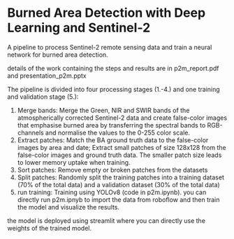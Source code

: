 # Burned Area Detection with Deep Learning and Sentinel-2
A pipeline to process Sentinel-2 remote sensing data and train a neural network for burned area detection.


details of the work containing the steps and results are in p2m_report.pdf and presentation_p2m.pptx


The pipeline is divided into four processing stages (1.-4.) and one training and validation stage (5.):
1. Merge bands: Merge the Green, NIR and SWIR bands of the atmospherically corrected Sentinel-2 data and create false-color images that emphasise burned area by transferring the spectral bands to RGB-channels and normalise the values to the 0-255 color scale.
2. Extract patches: Match the BA ground truth data to the false-color images by area and date; Extract small patches of size 128x128 from the false-color images and ground truth data. The smaller patch size leads to lower memory uptake when training.
3. Sort patches: Remove empty or broken patches from the datasets
4. Split patches: Randomly split the training patches into a training dataset (70% of the total data) and a validation dataset (30% of the total data)
5. run training: Training using YOLOv8 (code in p2m.ipynb). you can directly run p2m.ipnyb to import the data from roboflow and then train the model and visualize the results.

the model is deployed using streamlit where you can directly use the weights of the trained model.
